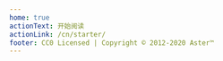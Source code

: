 ```yaml
---
home: true
actionText: 开始阅读
actionLink: /cn/starter/
footer: CC0 Licensed | Copyright © 2012-2020 Aster™
---
```


